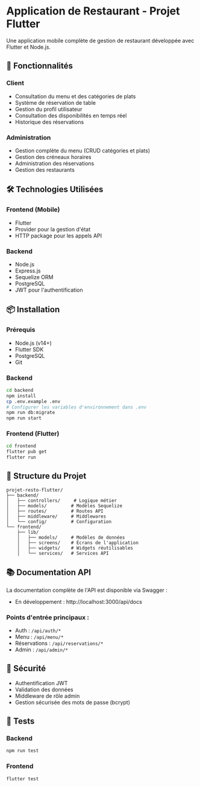 # Application de Restaurant - Projet Flutter

Une application mobile complète de gestion de restaurant développée avec Flutter et Node.js.

## 🚀 Fonctionnalités

### Client
- Consultation du menu et des catégories de plats
- Système de réservation de table
- Gestion du profil utilisateur
- Consultation des disponibilités en temps réel
- Historique des réservations

### Administration
- Gestion complète du menu (CRUD catégories et plats)
- Gestion des créneaux horaires
- Administration des réservations
- Gestion des restaurants

## 🛠 Technologies Utilisées

### Frontend (Mobile)
- Flutter
- Provider pour la gestion d'état
- HTTP package pour les appels API

### Backend
- Node.js
- Express.js
- Sequelize ORM
- PostgreSQL
- JWT pour l'authentification

## 📦 Installation

### Prérequis
- Node.js (v14+)
- Flutter SDK
- PostgreSQL
- Git

### Backend

```bash
cd backend
npm install
cp .env.example .env
# Configurer les variables d'environnement dans .env
npm run db:migrate
npm run start
```

### Frontend (Flutter)

```bash
cd frontend
flutter pub get
flutter run
```

## 📝 Structure du Projet

```
projet-resto-flutter/
├── backend/
│   ├── controllers/     # Logique métier
│   ├── models/         # Modèles Sequelize
│   ├── routes/         # Routes API
│   ├── middleware/     # Middlewares
│   └── config/         # Configuration
└── frontend/
    ├── lib/
    │   ├── models/     # Modèles de données
    │   ├── screens/    # Écrans de l'application
    │   ├── widgets/    # Widgets réutilisables
    │   └── services/   # Services API
```

## 📚 Documentation API

La documentation complète de l'API est disponible via Swagger :
- En développement : http://localhost:3000/api/docs

### Points d'entrée principaux :

- Auth : `/api/auth/*`
- Menu : `/api/menu/*`
- Réservations : `/api/reservations/*`
- Admin : `/api/admin/*`

## 🔐 Sécurité

- Authentification JWT
- Validation des données
- Middleware de rôle admin
- Gestion sécurisée des mots de passe (bcrypt)

## 🧪 Tests

### Backend

```bash
npm run test
```

### Frontend

```bash
flutter test
```
